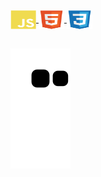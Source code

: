 <div style="border-radius: 50%; overflow: hidden; width: 300px; height: 300px;">
   <a href="https://github.com/deividvaz1">
   <img height="180em" src="https://github-readme-stats.vercel.app/api?username=deividvaz1&show_icons=true&theme=tokyonight&include_all_commits=true&count_private=true"/>
   <img height="180em" src="https://github-readme-stats.vercel.app/api/top-langs/?username=deividvaz1&layout=compact&langs_count=6&theme=tokyonight"/>
</div>

 
<div style="display: inline_block"><br>
  <img align="center" alt="Js" height="30" width="41" src="https://raw.githubusercontent.com/devicons/devicon/master/icons/javascript/javascript-plain.svg">
  <img align="center" alt="HTML" height="30" width="41" src="https://raw.githubusercontent.com/devicons/devicon/master/icons/html5/html5-original.svg">
  <img align="center" alt="CSS" height="30" width="41" src="https://raw.githubusercontent.com/devicons/devicon/master/icons/css3/css3-original.svg">
</div>
 
 <br>
 
<div> 
 
  ![Snake animation](https://github.com/deividvaz1/deividvaz1/blob/output/github-contribution-grid-snake.svg)

</div>
